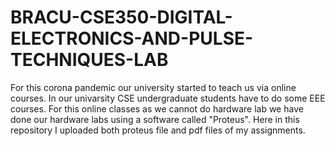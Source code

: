 # BRACU-CSE350-DIGITAL-ELECTRONICS-AND-PULSE-TECHNIQUES-LAB
For this corona pandemic our university started to teach us via online courses. In our univarsity CSE undergraduate students have to do some EEE courses. For this online classes as we cannot do hardware lab we have done our hardware labs using a software called "Proteus". Here in this repository I uploaded both proteus file and pdf files of my assignments.

